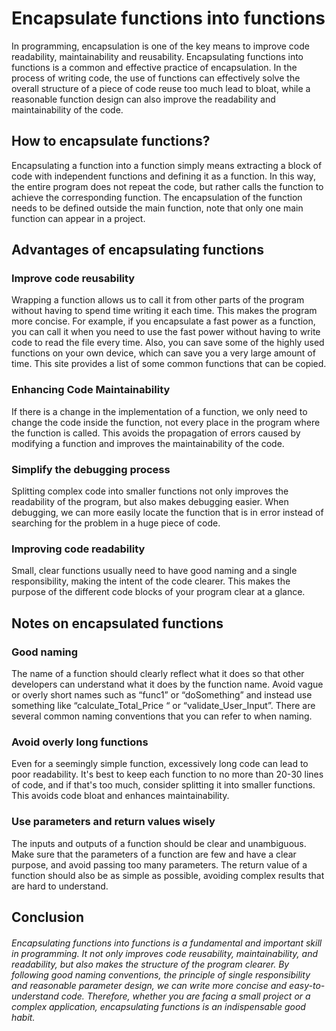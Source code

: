# Encapsulate functions into functions
In programming, encapsulation is one of the key means to improve code readability, maintainability and reusability. Encapsulating functions into functions is a common and effective practice of encapsulation. In the process of writing code, the use of functions can effectively solve the overall structure of a piece of code reuse too much lead to bloat, while a reasonable function design can also improve the readability and maintainability of the code.

## How to encapsulate functions?
Encapsulating a function into a function simply means extracting a block of code with independent functions and defining it as a function. In this way, the entire program does not repeat the code, but rather calls the function to achieve the corresponding function. The encapsulation of the function needs to be defined outside the main function, note that only one main function can appear in a project.

## Advantages of encapsulating functions
### Improve code reusability
Wrapping a function allows us to call it from other parts of the program without having to spend time writing it each time. This makes the program more concise. For example, if you encapsulate a fast power as a function, you can call it when you need to use the fast power without having to write code to read the file every time. Also, you can save some of the highly used functions on your own device, which can save you a very large amount of time. This site provides a list of some common functions that can be copied.
### Enhancing Code Maintainability
If there is a change in the implementation of a function, we only need to change the code inside the function, not every place in the program where the function is called. This avoids the propagation of errors caused by modifying a function and improves the maintainability of the code.
### Simplify the debugging process
Splitting complex code into smaller functions not only improves the readability of the program, but also makes debugging easier. When debugging, we can more easily locate the function that is in error instead of searching for the problem in a huge piece of code.
### Improving code readability
Small, clear functions usually need to have good naming and a single responsibility, making the intent of the code clearer. This makes the purpose of the different code blocks of your program clear at a glance.

## Notes on encapsulated functions
### Good naming
The name of a function should clearly reflect what it does so that other developers can understand what it does by the function name. Avoid vague or overly short names such as “func1” or “doSomething” and instead use something like “calculate_Total_Price “ or “validate_User_Input”. There are several common naming conventions that you can refer to when naming.
### Avoid overly long functions
Even for a seemingly simple function, excessively long code can lead to poor readability. It's best to keep each function to no more than 20-30 lines of code, and if that's too much, consider splitting it into smaller functions. This avoids code bloat and enhances maintainability.
### Use parameters and return values wisely
The inputs and outputs of a function should be clear and unambiguous. Make sure that the parameters of a function are few and have a clear purpose, and avoid passing too many parameters. The return value of a function should also be as simple as possible, avoiding complex results that are hard to understand.

## Conclusion
###### Encapsulating functions into functions is a fundamental and important skill in programming. It not only improves code reusability, maintainability, and readability, but also makes the structure of the program clearer. By following good naming conventions, the principle of single responsibility and reasonable parameter design, we can write more concise and easy-to-understand code. Therefore, whether you are facing a small project or a complex application, encapsulating functions is an indispensable good habit.